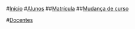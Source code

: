 ﻿#[Início](index.md)
#[Alunos](index.md)
##[Matrícula](alunos/matricula.md)
##[Mudança de curso](alunos/mudancacurso.md)

#[Docentes](index.md)
